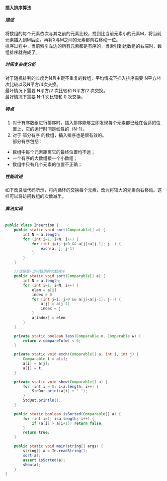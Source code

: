 #### 插入排序算法

##### 描述
将数组的每个元素依次与其之前的元素比较，找到比当前元素小的元素M，将当前元素插入到M后面。再将X与M之间的元素都向右移动一位。   
排序过程中，当前索引左边的所有元素都是有序的，当索引到达数组的右端时，数组排序就完成了。   

##### 时间复杂度分析
对于随机排列的长度为N且主键不重复的数组，平均情况下插入排序需要 N平方/4 次比较以及N平方/4次交换。   
最坏情况下需要 N平方/2 次比较和 N平方/2 次交换。   
最好情况下需要 N-1 次比较和 0 次交换。

##### 特点
1. 对于有序数组进行排序时，插入排序能够立即发现每个元素都已经在合适的位置上，它的运行时间是线性的（N-1）。
2. 对于 部分有序 的数组，插入排序也是很有效的。   
部分有序包括：   
- 数组中每个元素距离它的最终位置均不远；
- 一个有序的大数组接一个小数组；
- 数组中只有几个元素的位置不正确；

##### 性能改进
如下改良版代码所示，将内循环的交换每个元素，改为将较大的元素向右移动。这样可以将访问数组的次数减半。


##### 算法实现
```java

public class Insertion {
    public static void sort(Comparable[] a) {
        int N = a.length;
        for (int i=1; i<N; i++) {
            for (int j=i; j>0 && a[j]<a[j-1]; j--) {
                exch(a, j, j-1)
            }
        }
    }

    //改良版-访问数组的次数减半
    public static void sort(Comparable[] a) {
        int N = a.length;
        for (int i=1; i<N; i++) {
            elem = a[i]
            index = 0
            for (int j=i; j>0 && a[j]<a[j-1]; j--) {
                a[j] = a[j-1]
                index = j
            }
            a[index] = elem
        }
    }

    private static boolean less(Comparable v, Comparable w) {
        return v.compareTo(w) < 0;
    }

    private static void exch(Comparable[] a, int i, int j) {
        Comparable t = a[i];
        a[i] = a[j];
        a[j] = t;
    }

    private static void show(Comparable[] a) {
        for (int i = 0; i<a.length; i++) {
            StdOut.print(a[i] + " ");
        }
        StdOut.println();
    }

    public static boolean isSorted(Comparable[] a) {
        for (int i=1; i<a.length; i++) {
            if (a[i] > a[i+1]) return false;
        }
        return true;
    }

    public static void main(string[] args) {
        string[] a = In.readString();
        sort(a);
        assert isSorted(a);
        show(a);
    }
}
```
